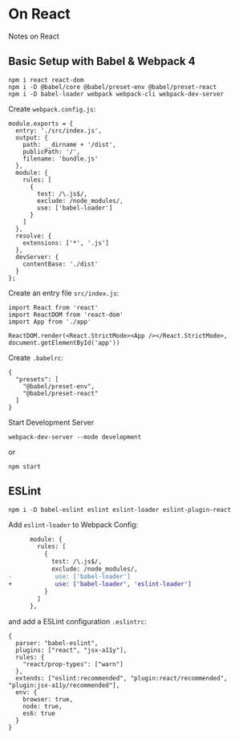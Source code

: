 # On React

Notes on React

## Basic Setup with Babel & Webpack 4

    npm i react react-dom
    npm i -D @babel/core @babel/preset-env @babel/preset-react
    npm i -D babel-loader webpack webpack-cli webpack-dev-server

Create `webpack.config.js`:

    module.exports = {
      entry: './src/index.js',
      output: {
        path: __dirname + '/dist',
        publicPath: '/',
        filename: 'bundle.js'
      },
      module: {
        rules: [
          {
            test: /\.js$/,
            exclude: /node_modules/,
            use: ['babel-loader']
          }
        ]
      },
      resolve: {
        extensions: ['*', '.js']
      },
      devServer: {
        contentBase: './dist'
      }
    };

Create an entry file `src/index.js`:

    import React from 'react'
    import ReactDOM from 'react-dom'
    import App from './app'

    ReactDOM.render(<React.StrictMode><App /></React.StrictMode>, document.getElementById('app'))

Create `.babelrc`:

    {
      "presets": [
        "@babel/preset-env",
        "@babel/preset-react"
      ]
    }

Start Development Server

    webpack-dev-server --mode development

or

    npm start

## ESLint

    npm i -D babel-eslint eslint eslint-loader eslint-plugin-react

Add `eslint-loader` to Webpack Config:

```diff
      module: {
        rules: [
          {
            test: /\.js$/,
            exclude: /node_modules/,
-            use: ['babel-loader']
+            use: ['babel-loader', 'eslint-loader']
          }
        ]
      },
```

and add a ESLint configuration `.eslintrc`:

    {
      parser: "babel-eslint",
      plugins: ["react", "jsx-a11y"],
      rules: {
        "react/prop-types": ["warn"]
      },
      extends: ["eslint:recommended", "plugin:react/recommended", "plugin:jsx-a11y/recommended"],
      env: {
        browser: true,
        node: true,
        es6: true
      }
    }


